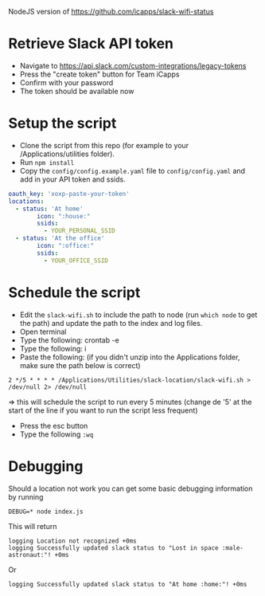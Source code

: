 NodeJS version of https://github.com/icapps/slack-wifi-status

# Retrieve Slack API token

- Navigate to https://api.slack.com/custom-integrations/legacy-tokens
- Press the "create token" button for Team iCapps
- Confirm with your password
- The token should be available now

# Setup the script

- Clone the script from this repo (for example to your /Applications/utilities folder).
- Run `npm install`
- Copy the `config/config.example.yaml` file to `config/config.yaml` and add in your API token and ssids.

```yaml
oauth_key: 'xoxp-paste-your-token'
locations:
  - status: 'At home'
        icon: ":house:"
        ssids:
          - YOUR_PERSONAL_SSID
  - status: 'At the office'
        icon: ":office:"
        ssids:
          - YOUR_OFFICE_SSID
```

# Schedule the script

- Edit the `slack-wifi.sh` to include the path to node (run `which node` to get the path) and update the path to the index and log files.
- Open terminal
- Type the following: crontab -e
- Type the following: i
- Paste the following: (if you didn't unzip into the Applications folder, make sure the path below is correct)

`2 */5 * * * * /Applications/Utilities/slack-location/slack-wifi.sh > /dev/null 2> /dev/null`

=> this will schedule the script to run every 5 minutes (change de '5' at the start of the line if you want to run the script less frequent)

- Press the esc button
- Type the following `:wq`

# Debugging

Should a location not work you can get some basic debugging information by running

`DEBUG=* node index.js`

This will return

```
logging Location not recognized +0ms
logging Successfully updated slack status to "Lost in space :male-astronaut:"! +0ms
```
  
Or

```
logging Successfully updated slack status to "At home :home:"! +0ms
```
